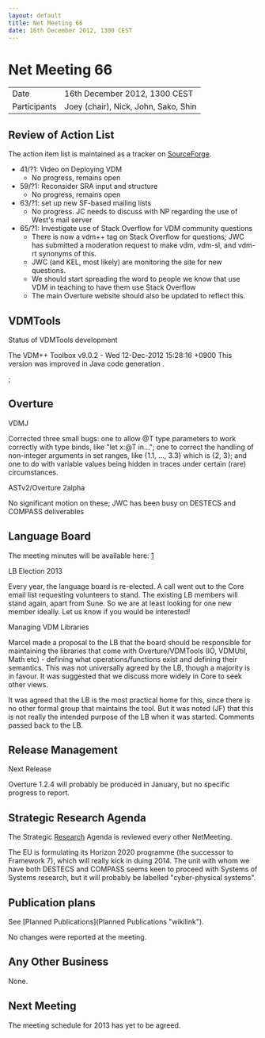 ```yaml
---
layout: default
title: Net Meeting 66
date: 16th December 2012, 1300 CEST
---
```



# Net Meeting 66

|||
|---|---|
| Date | 16th December 2012, 1300 CEST |
| Participants | Joey (chair), Nick, John, Sako, Shin |

Review of Action List
---------------------

The action item list is maintained as a tracker on
[SourceForge](https://sourceforge.net/p/overture/netmeeting-actions/).

-   41/?1: Video on Deploying VDM
    -   No progress, remains open
-   59/?1: Reconsider SRA input and structure
    -   No progress, remains open
-   63/?1: set up new SF-based mailing lists
    -   No progress. JC needs to discuss with NP regarding the use of
        West's mail server
-   65/?1: Investigate use of Stack Overflow for VDM community questions
    -   There is now a vdm++ tag on Stack Overflow for questions; JWC
        has submitted a moderation request to make vdm, vdm-sl, and
        vdm-rt synonyms of this.
    -   JWC (and KEL, most likely) are monitoring the site for new
        questions.
    -   We should start spreading the word to people we know that use
        VDM in teaching to have them use Stack Overflow
    -   The main Overture website should also be updated to reflect
        this.

VDMTools
--------

Status of VDMTools development

The VDM++ Toolbox v9.0.2 - Wed 12-Dec-2012 15:28:16 +0900 This version
was improved in Java code generation .

;

Overture
--------

VDMJ

Corrected three small bugs: one to allow @T type parameters to work
correctly with type binds, like "let x:@T in..."; one to correct the
handling of non-integer arguments in set ranges, like {1.1, ..., 3.3}
which is {2, 3}; and one to do with variable values being hidden in
traces under certain (rare) circumstances.

ASTv2/Overture 2alpha

No significant motion on these; JWC has been busy on DESTECS and COMPASS
deliverables

Language Board
--------------

The meeting minutes will be available here:
[1](http://wiki.overturetool.org/index.php/Language_Board_NetMeeting_Minutes)

LB Election 2013

Every year, the language board is re-elected. A call went out to the
Core email list requesting volunteers to stand. The existing LB members
will stand again, apart from Sune. So we are at least looking for one
new member ideally. Let us know if you would be interested!

Managing VDM Libraries

Marcel made a proposal to the LB that the board should be responsible
for maintaining the libraries that come with Overture/VDMTools (IO,
VDMUtil, Math etc) - defining what operations/functions exist and
defining their semantics. This was not universally agreed by the LB,
though a majority is in favour. It was suggested that we discuss more
widely in Core to seek other views.

It was agreed that the LB is the most practical home for this, since
there is no other formal group that maintains the tool. But it was noted
(JF) that this is not really the intended purpose of the LB when it was
started. Comments passed back to the LB.

Release Management
------------------

Next Release

Overture 1.2.4 will probably be produced in January, but no specific
progress to report.

Strategic Research Agenda
-------------------------

The Strategic [Research](Research "wikilink") Agenda is reviewed every
other NetMeeting.

The EU is formulating its Horizon 2020 programme (the successor to
Framework 7), which will really kick in duing 2014. The unit with whom
we have both DESTECS and COMPASS seems keen to proceed with Systems of
Systems research, but it will probably be labelled "cyber-physical
systems".

Publication plans
-----------------

See [Planned Publications](Planned Publications "wikilink").

No changes were reported at the meeting.

Any Other Business
------------------

None.

Next Meeting
------------

The meeting schedule for 2013 has yet to be agreed.

